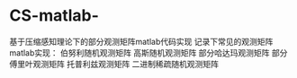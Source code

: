 # CS-matlab-
基于压缩感知理论下的部分观测矩阵matlab代码实现
记录下常见的观测矩阵matlab实现：
伯努利随机观测矩阵
高斯随机观测矩阵
部分哈达玛观测矩阵
部分傅里叶观测矩阵
托普利兹观测矩阵
二进制稀疏随机观测矩阵
